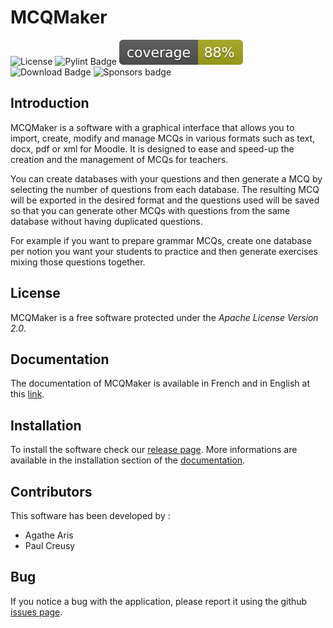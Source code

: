 <!-- 
export_on_save:
    puppeteer: ["pdf"]
-->
# MCQMaker

![License](https://img.shields.io/github/license/PaulCreusy/mcqmaker)
![Pylint Badge](https://github.com/PaulCreusy/mcqmaker/actions/workflows/pylint.yml/badge.svg)
![Pytest coverage](https://raw.githubusercontent.com/PaulCreusy/mcqmaker/coverage-badge/coverage.svg?raw=true)
![Download Badge](https://img.shields.io/github/downloads/PaulCreusy/mcqmaker/total.svg)
![Sponsors badge](https://img.shields.io/github/sponsors/PaulCreusy)

## Introduction

MCQMaker is a software with a graphical interface that allows you to import, create, modify and manage MCQs in various formats such as text, docx, pdf or xml for Moodle. It is designed to ease and speed-up the creation and the management of MCQs for teachers.

You can create databases with your questions and then generate a MCQ by selecting the number of questions from each database. The resulting MCQ will be exported in the desired format and the questions used will be saved so that you can generate other MCQs with questions from the same database without having duplicated questions.

For example if you want to prepare grammar MCQs, create one database per notion you want your students to practice and then generate exercises mixing those questions together.

## License

MCQMaker is a free software protected under the *Apache License Version 2.0*.

## Documentation

The documentation of MCQMaker is available in French and in English at this [link](https://github.com/PaulCreusy/mcqmaker/wiki).

## Installation

To install the software check our [release page](https://github.com/PaulCreusy/mcqmaker/releases). More informations are available in the installation section of the [documentation](https://github.com/PaulCreusy/mcqmaker/wiki). 

## Contributors

This software has been developed by :

- Agathe Aris
- Paul Creusy

## Bug

If you notice a bug with the application, please report it using the github [issues page](https://github.com/PaulCreusy/mcqmaker/issues).
